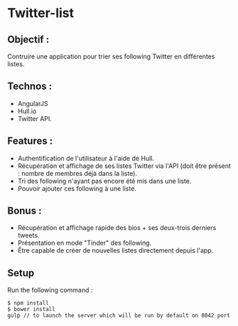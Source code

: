 # Twitter-list

## Objectif :

Contruire une application pour trier ses following Twitter en différentes listes.

## Technos :

- AngularJS
- Hull.io
- Twitter API.

## Features :

- Authentification de l'utilisateur à l'aide de Hull.
- Récupération et affichage de ses listes Twitter via l'API (doit être présent : nombre de membres déjà dans la liste).
- Tri des following n'ayant pas encore été mis dans une liste.
- Pouvoir ajouter ces following à une liste.

## Bonus :

- Récupération et affichage rapide des bios + ses deux-trois derniers tweets.
- Présentation en mode "Tinder" des following.
- Être capable de créer de nouvelles listes directement depuis l'app.

## Setup

Run the following command :

```
$ npm install
$ bower install
gulp // to launch the server which will be run by default on 8042 port
```